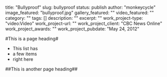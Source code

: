 title: "Bullyproof"
slug: bullyproof
status: publish
author: "monkeycycle"
image_featured: "bullyproof.jpg"
gallery_featured: ""
video_featured: ""
category: ""
tags: []
description: ""
excerpt: ""
work_project-type: "video:Video"
work_project-url: ""
work_project_client: "CBC News Online"
work_project_awards: ""
work_project_pubdate: "May 24, 2012"


#This is a page heading#

* This list has
* a few items
* right here

##This is another page heading##